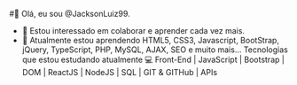 #👋 Olá, eu sou @JacksonLuiz99.
- 👀 Estou interessado em colaborar e aprender cada vez mais.
- 🌱 Atualmente estou aprendendo HTML5, CSS3, Javascript, BootStrap, jQuery, TypeScript, PHP, MySQL, AJAX, SEO e muito mais...
Tecnologias que estou estudando atualmente 💻
Front-End | JavaScript | Bootstrap | DOM | ReactJS | NodeJS | SQL | GIT & GITHub | APIs
